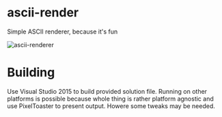 # ascii-render
Simple ASCII renderer, because it's fun

![ascii-renderer](https://github.com/thedmd/ascii-render/blob/master/screenshots/ascii-renderer.jpg)

# Building
Use Visual Studio 2015 to build provided solution file. Running on other platforms is possible because whole thing is rather platform agnostic and use PixelToaster to present output. Howere some tweaks may be needed.
